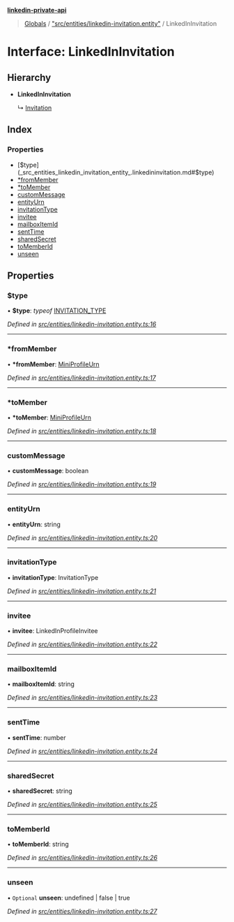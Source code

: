**[linkedin-private-api](../README.md)**

> [Globals](../globals.md) / ["src/entities/linkedin-invitation.entity"](../modules/_src_entities_linkedin_invitation_entity_.md) / LinkedInInvitation

# Interface: LinkedInInvitation

## Hierarchy

- **LinkedInInvitation**

  ↳ [Invitation](_src_entities_invitation_entity_.invitation.md)

## Index

### Properties

- [$type](_src_entities_linkedin_invitation_entity_.linkedininvitation.md#$type)
- [\*fromMember](_src_entities_linkedin_invitation_entity_.linkedininvitation.md#*frommember)
- [\*toMember](_src_entities_linkedin_invitation_entity_.linkedininvitation.md#*tomember)
- [customMessage](_src_entities_linkedin_invitation_entity_.linkedininvitation.md#custommessage)
- [entityUrn](_src_entities_linkedin_invitation_entity_.linkedininvitation.md#entityurn)
- [invitationType](_src_entities_linkedin_invitation_entity_.linkedininvitation.md#invitationtype)
- [invitee](_src_entities_linkedin_invitation_entity_.linkedininvitation.md#invitee)
- [mailboxItemId](_src_entities_linkedin_invitation_entity_.linkedininvitation.md#mailboxitemid)
- [sentTime](_src_entities_linkedin_invitation_entity_.linkedininvitation.md#senttime)
- [sharedSecret](_src_entities_linkedin_invitation_entity_.linkedininvitation.md#sharedsecret)
- [toMemberId](_src_entities_linkedin_invitation_entity_.linkedininvitation.md#tomemberid)
- [unseen](_src_entities_linkedin_invitation_entity_.linkedininvitation.md#unseen)

## Properties

### $type

• **$type**: _typeof_ [INVITATION_TYPE](../modules/_src_entities_linkedin_invitation_entity_.md#invitation_type)

_Defined in [src/entities/linkedin-invitation.entity.ts:16](https://github.com/david1asher/linkedin-private-api/blob/8f509eb/src/entities/linkedin-invitation.entity.ts#L16)_

---

### \*fromMember

• **\*fromMember**: [MiniProfileUrn](../modules/_src_entities_linkedin_mini_profile_entity_.md#miniprofileurn)

_Defined in [src/entities/linkedin-invitation.entity.ts:17](https://github.com/david1asher/linkedin-private-api/blob/8f509eb/src/entities/linkedin-invitation.entity.ts#L17)_

---

### \*toMember

• **\*toMember**: [MiniProfileUrn](../modules/_src_entities_linkedin_mini_profile_entity_.md#miniprofileurn)

_Defined in [src/entities/linkedin-invitation.entity.ts:18](https://github.com/david1asher/linkedin-private-api/blob/8f509eb/src/entities/linkedin-invitation.entity.ts#L18)_

---

### customMessage

• **customMessage**: boolean

_Defined in [src/entities/linkedin-invitation.entity.ts:19](https://github.com/david1asher/linkedin-private-api/blob/8f509eb/src/entities/linkedin-invitation.entity.ts#L19)_

---

### entityUrn

• **entityUrn**: string

_Defined in [src/entities/linkedin-invitation.entity.ts:20](https://github.com/david1asher/linkedin-private-api/blob/8f509eb/src/entities/linkedin-invitation.entity.ts#L20)_

---

### invitationType

• **invitationType**: InvitationType

_Defined in [src/entities/linkedin-invitation.entity.ts:21](https://github.com/david1asher/linkedin-private-api/blob/8f509eb/src/entities/linkedin-invitation.entity.ts#L21)_

---

### invitee

• **invitee**: LinkedInProfileInvitee

_Defined in [src/entities/linkedin-invitation.entity.ts:22](https://github.com/david1asher/linkedin-private-api/blob/8f509eb/src/entities/linkedin-invitation.entity.ts#L22)_

---

### mailboxItemId

• **mailboxItemId**: string

_Defined in [src/entities/linkedin-invitation.entity.ts:23](https://github.com/david1asher/linkedin-private-api/blob/8f509eb/src/entities/linkedin-invitation.entity.ts#L23)_

---

### sentTime

• **sentTime**: number

_Defined in [src/entities/linkedin-invitation.entity.ts:24](https://github.com/david1asher/linkedin-private-api/blob/8f509eb/src/entities/linkedin-invitation.entity.ts#L24)_

---

### sharedSecret

• **sharedSecret**: string

_Defined in [src/entities/linkedin-invitation.entity.ts:25](https://github.com/david1asher/linkedin-private-api/blob/8f509eb/src/entities/linkedin-invitation.entity.ts#L25)_

---

### toMemberId

• **toMemberId**: string

_Defined in [src/entities/linkedin-invitation.entity.ts:26](https://github.com/david1asher/linkedin-private-api/blob/8f509eb/src/entities/linkedin-invitation.entity.ts#L26)_

---

### unseen

• `Optional` **unseen**: undefined \| false \| true

_Defined in [src/entities/linkedin-invitation.entity.ts:27](https://github.com/david1asher/linkedin-private-api/blob/8f509eb/src/entities/linkedin-invitation.entity.ts#L27)_
